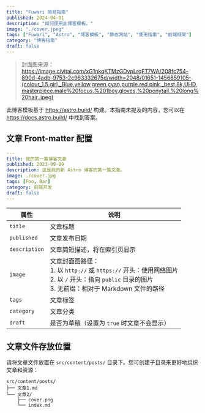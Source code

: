 ```yaml
---
title: "Fuwari 简易指南"
published: 2024-04-01
description: "如何使用此博客模板。"
image: "./cover.jpeg"
tags: ["Fuwari", "Astro", "博客模板", "静态网站", "使用指南", "前端框架"]
category: "博客指南"
draft: false
---
```


> 封面图来源：https://image.civitai.com/xG1nkqKTMzGDvpLrqFT7WA/208fc754-890d-4adb-9753-2c963332675d/width=2048/01651-1456859105-(colour_1.5,girl,_Blue,yellow,green,cyan,purple,red,pink,_best,8k,UHD,masterpiece,male%20focus,%201boy,gloves,%20ponytail,%20long%20hair,.jpeg)

此博客模板基于 https://astro.build/ 构建。本指南未提及的内容，您可以在 https://docs.astro.build/ 中找到答案。

## 文章 Front-matter 配置

```yaml
---
title: 我的第一篇博客文章
published: 2023-09-09
description: 这是我的新 Astro 博客的第一篇文章。
image: ./cover.jpg
tags: [Foo, Bar]
category: 前端开发
draft: false
---
```

| 属性          | 说明                                                                                                                                                                                                 |
|---------------|-----------------------------------------------------------------------------------------------------------------------------------------------------------------------------------------------------|
| `title`       | 文章标题                                                                                                                                                                                              |
| `published`   | 文章发布日期                                                                                                                                                                                          |
| `description` | 文章简短描述，将在索引页显示                                                                                                                                                                          |
| `image`       | 文章封面图路径：<br/>1. 以 `http://` 或 `https://` 开头：使用网络图片<br/>2. 以 `/` 开头：指向 `public` 目录的图片<br/>3. 无前缀：相对于 Markdown 文件的路径                                         |
| `tags`        | 文章标签                                                                                                                                                                                              |
| `category`    | 文章分类                                                                                                                                                                                            |
| `draft`       | 是否为草稿（设置为 `true` 时文章不会显示）                                                                                                                                                            |

## 文章文件存放位置

请将文章文件放置在 `src/content/posts/` 目录下。您可创建子目录来更好地组织文章和资源：

```
src/content/posts/
├── 文章1.md
└── 文章2/
    ├── cover.png
    └── index.md
